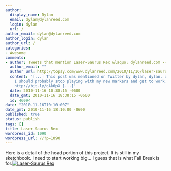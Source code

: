 ```yaml
---
author:
  display_name: Dylan
  email: dylan@dylanreed.com
  login: dylan
  url: /
author_email: dylan@dylanreed.com
author_login: dylan
author_url: /
categories:
- Awesome
comments:
- author: Tweets that mention Laser-Saurus Rex &laquo; dylanreed.com -- Topsy.com
  author_email: ""
  author_url: http://topsy.com/www.dylanreed.com/2010/11/16/laser-saurus-rex/?utm_source=pingback&amp;utm_campaign=L2
  content: '[...] This post was mentioned on Twitter by dylan, dylan. dylan said:
    I should probably stop playing with my new markers and get to work... whatever:
    http://bit.ly/cAk6pX [...]'
  date: 2010-11-16 10:38:15 -0600
  date_gmt: 2010-11-16 18:38:15 -0600
  id: 46094
date: "2010-11-16T10:10:00Z"
date_gmt: 2010-11-16 18:10:00 -0600
published: true
status: publish
tags: []
title: Laser-Saurus Rex
wordpress_id: 1090
wordpress_url: //?p=1090
---
```


Here is a detail of the head portion of this project. It is still in my sketchbook. I need to start working big... I guess that is what Fall Break is for.[![][1]][2]

   [1]: http://farm5.static.flickr.com/4151/5182411052_d262698c55.jpg (Laser-Saurus Rex)
   [2]: http://farm5.static.flickr.com/4151/5182411052_d262698c55.jpg

